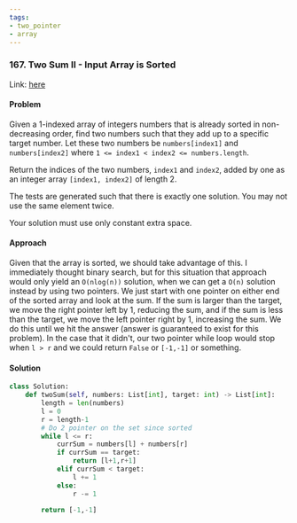 ```yaml
---
tags:
- two_pointer
- array
---
```


### 167. Two Sum II - Input Array is Sorted

Link: [here](https://leetcode.com/problems/two-sum-ii-input-array-is-sorted/description/)

#### Problem
Given a 1-indexed array of integers numbers that is already sorted in non-decreasing order, find two numbers such that they add up to a specific target number. Let these two numbers be `numbers[index1]` and `numbers[index2]` where `1 <= index1 < index2 <= numbers.length`.

Return the indices of the two numbers, `index1` and `index2`, added by one as an integer array `[index1, index2]` of length 2.

The tests are generated such that there is exactly one solution. You may not use the same element twice.

Your solution must use only constant extra space.

#### Approach
Given that the array is sorted, we should take advantage of this. I immediately thought binary search, but for this situation that approach would only yield an `O(nlog(n))` solution, when we can get a `O(n)` solution instead by using two pointers.
We just start with one pointer on either end of the sorted array and look at the sum. If the sum is larger than the target, we move the right pointer left by 1, reducing the sum, and if the sum is less than the target, we move the left pointer right by 1, increasing the sum. We do this until we hit the answer (answer is guaranteed to exist for this problem). In the case that it didn't, our two pointer while loop would stop when `l > r` and we could return `False` or `[-1,-1]` or something.

#### Solution
```python 
class Solution:
    def twoSum(self, numbers: List[int], target: int) -> List[int]:
        length = len(numbers)
        l = 0
        r = length-1
        # Do 2 pointer on the set since sorted
        while l <= r:
            currSum = numbers[l] + numbers[r]
            if currSum == target:
                return [l+1,r+1]
            elif currSum < target:
                l += 1
            else:
                r -= 1

        return [-1,-1]
```